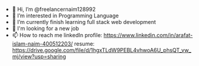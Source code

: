 - 👋 Hi, I’m @freelancernaim128992
- 👀 I’m interested in Programming Language
- 🌱 I’m currently finish learning full stack web development
- 💞️ I'm looking for a new job
- 📫 How to reach me 
linkedIn profile: https://www.linkedin.com/in/arafat-islam-naim-400512203/
resume: https://drive.google.com/file/d/1hgxTLdW9PEBL4vhwoA6U_phsQT_vw_mj/view?usp=sharing

<!---
freelancernaim128992/freelancernaim128992 is a ✨ special ✨ repository because its `README.md` (this file) appears on your GitHub profile.
You can click the Preview link to take a look at your changes.
--->
